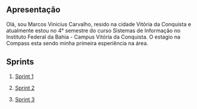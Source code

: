 ## Apresentação

Olá, sou Marcos Vinicius Carvalho, resido na cidade Vitória da Conquista e atualmente estou no 4° semestre do curso Sistemas de Informação no Instituto Federal da Bahia - Campus Vitória da Conquista. O estagio na Compass esta sendo minha primeira esperiência na área. 

## Sprints 

1. [Sprint 1](/Sprint1/README.md)

2. [Sprint 2](/Sprint2/README.md)

3. [Sprint 3](/Sprint3/README.md)